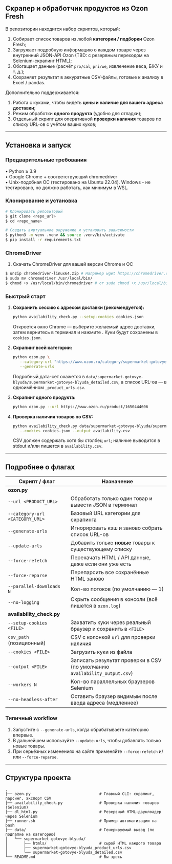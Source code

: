 ## Скрапер и обработчик продуктов из Ozon Fresh

В репозитории находится набор скриптов, который:
1. Собирает список товаров из любой **категории / подборки** Ozon Fresh;
2. Загружает подробную информацию о каждом товаре через внутренний JSON-API Ozon (TBD: с резервным переходом на Selenium-скрапинг HTML);
3. Обогащает данные (расчёт `pro/cal`, `pri/we`, извлечение веса, БЖУ и т. д.);
4. Сохраняет результат в аккуратные CSV-файлы, готовые к анализу в Excel / pandas.

Дополнительно поддерживается:
1. Работа с куками, чтобы видеть **цены и наличие для вашего адреса доставки**;
2. Режим обработки **одного продукта** (удобно для отладки);
3. Отдельный скрипт для оперативной **проверки наличия** товаров по списку URL-ов с учётом ваших куков;

---

## Установка и запуск
### Предварительные требования
• Python ≥ 3.9  
• Google Chrome + соответствующий chromedriver  
• Unix-подобная ОС (тестировано на Ubuntu 22.04). Windows - не тестировано, но должно работать, как минимум в WSL.

### Клонирование и установка
```bash
# Клонировать репозиторий
$ git clone <repo_url>
$ cd <repo_name>

# Создать виртуальное окружение и установить зависимости
$ python3 -m venv .venv && source .venv/bin/activate
$ pip install -r requirements.txt
```

### ChromeDriver
1. Скачать ChromeDriver для вашей версии Chrome и ОС
```bash
$ unzip chromedriver-linux64.zip # Например wget https://chromedriver.storage.googleapis.com/124.0.6121.23/chromedriver-linux64.zip
$ sudo mv chromedriver /usr/local/bin/
$ chmod +x /usr/local/bin/chromedriver # or sudo chmod +x /usr/local/bin/chromedriver
```

### Быстрый старт
1. **Сохранить сессию с адресом доставки (рекомендуется):**
   ```bash
   python availability_check.py --setup-cookies cookies.json
   ```
   Откроется окно Chrome — выберите желаемый адрес доставки, затем вернитесь в терминал и нажмите <Enter>. Куки будут сохранены в `cookies.json`.

2. **Скрапинг всей категории:**
   ```bash
   python ozon.py \
      --category-url "https://www.ozon.ru/category/supermarket-gotovye-blyuda-9521000" \
      --generate-urls
   ```
   Подробный дата-сет окажется в `data/supermarket-gotovye-blyuda/supermarket-gotovye-blyuda_detailed.csv`, а список URL-ов — в одноимённом `_product_urls.csv`.

3. **Скрапинг одного продукта:**
   ```bash
   python ozon.py --url https://www.ozon.ru/product/1650444606
   ```

4. **Проверка наличия товаров по CSV:**
   ```bash
   python availability_check.py data/supermarket-gotovye-blyuda/supermarket-gotovye-blyuda_product_urls.csv \
      --cookies cookies.json --output availability.csv
   ```
   CSV должен содержать хотя бы столбец `url`; наличие выводится в stdout и/или пишется в `availability.csv`.

---

## Подробнее о флагах

| Скрипт / флаг | Назначение |
|---------------|------------|
| **ozon.py** ||
| `--url <PRODUCT_URL>` | Обработать только один товар и вывести JSON в терминал |
| `--category-url <CATEGORY_URL>` | Базовый URL категории для скрапинга |
| `--generate-urls` | Игнорировать кэш и заново собрать список URL-ов |
| `--update-urls` | Добавить только **новые** товары к существующему списку |
| `--force-refetch` | Перекачать HTML / API данные, даже если они уже есть |
| `--force-reparse` | Перепарсить все сохранённые HTML заново |
| `--parallel-downloads N` | Кол-во потоков (по умолчанию — 1) |
| `--no-logging` | Скрыть сообщения в консоли (всё пишется в `ozon.log`) |
| **availability_check.py** ||
| `--setup-cookies <FILE>` | Захватить куки через реальный браузер и сохранить в `<FILE>` |
| `csv_path` (позиционный) | CSV с колонкой `url` для проверки наличия |
| `--cookies <FILE>` | Загрузить куки из файла |
| `--output <FILE>` | Записать результат проверки в CSV (по умолчанию `availability_output.csv`) |
| `--workers N` | Кол-во параллельных браузеров Selenium |
| `--no-headless-after` | Оставить браузер видимым после ввода адреса (медленнее) |

### Типичный workflow
1. Запустите с `--generate-urls`, когда обрабатываете категорию впервые.
2. В дальнейшем используйте `--update-urls`, чтобы добавлять только новые товары.
3. При серьёзных изменениях на сайте применяйте `--force-refetch` и/или `--force-reparse`.

---

## Структура проекта
```
.
├── ozon.py                              # Главный CLI: скрапинг, парсинг, экспорт CSV
├── availability_check.py                # Проверка наличия товаров (Selenium)
├── dl_html.py                           # Резервный HTML-даунлоадер через Selenium
├── runner.sh                            # Пример автоматизации на bash
├── data/                                # Генерируемый вывод (по подпапке на категорию)
│   └── supermarket-gotovye-blyuda/
│       ├── htmls/                       # сырой HTML каждого товара
│       ├── supermarket-gotovye-blyuda_product_urls.csv
│       └── supermarket-gotovye-blyuda_detailed.csv
└── README.md                            # Вы здесь
```